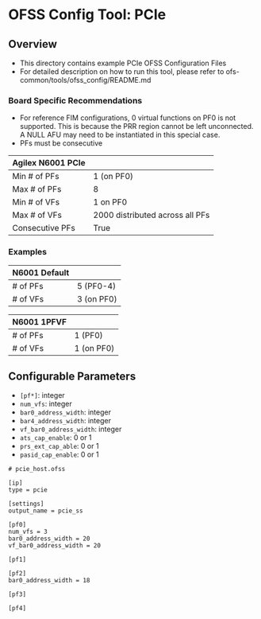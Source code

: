 # OFSS Config Tool: PCIe 

## Overview
- This directory contains example PCIe OFSS Configuration Files
- For detailed description on how to run this tool, please refer to ofs-common/tools/ofss_config/README.md

### Board Specific Recommendations

 - For reference FIM configurations, 0 virtual functions on PF0 is not supported. This is because
   the PRR region cannot be left unconnected. A NULL AFU may need
   to be instantiated in this special case. 
 - PFs must be consecutive

Agilex N6001 PCIe  ||  
------------- | -------------
Min # of PFs  | 1 (on PF0)
Max # of PFs  | 8
Min # of VFs | 1 on PF0
Max # of VFs | 2000 distributed across all PFs
Consecutive PFs | True  


### Examples
N6001 Default | |
------------- | -------------
\# of PFs  | 5 (PF0-4)
\# of VFs  | 3 (on PF0)

N6001 1PFVF | |
------------- | -------------
\# of PFs  | 1 (PF0)
\# of VFs  | 1 (on PF0)



## Configurable Parameters
- `[pf*]`: integer
- `num_vfs`: integer
- `bar0_address_width`: integer
- `bar4_address_width`: integer
- `vf_bar0_address_width`: integer
- `ats_cap_enable`: 0 or 1
- `prs_ext_cap_able`: 0 or 1
- `pasid_cap_enable`: 0 or 1


```
# pcie_host.ofss 

[ip]
type = pcie

[settings]
output_name = pcie_ss

[pf0]
num_vfs = 3
bar0_address_width = 20
vf_bar0_address_width = 20

[pf1]

[pf2]
bar0_address_width = 18

[pf3]

[pf4]

```


